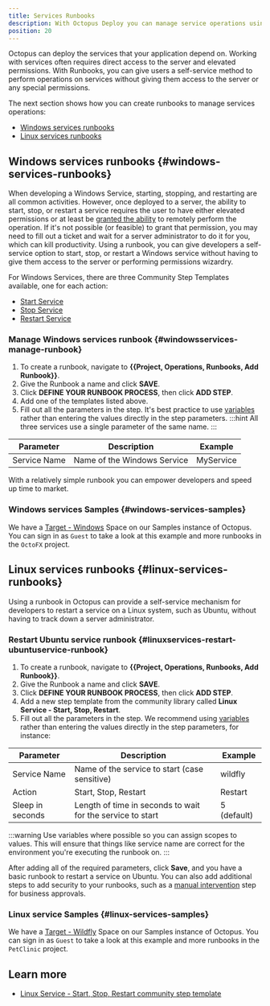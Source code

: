 ```yaml
---
title: Services Runbooks
description: With Octopus Deploy you can manage service operations using runbooks.
position: 20
---
```


Octopus can deploy the services that your application depend on. Working with services often requires direct access to the server and elevated permissions. With Runbooks, you can give users a self-service method to perform operations on services without giving them access to the server or any special permissions.

The next section shows how you can create runbooks to manage services operations:

- [Windows services runbooks](#windows-services-runbooks)
- [Linux services runbooks](#linux-services-runbooks)

## Windows services runbooks {#windows-services-runbooks}

When developing a Windows Service, starting, stopping, and restarting are all common activities.  However, once deployed to a server, the ability to start, stop, or restart a service requires the user to have either elevated permissions or at least be [granted the ability](http://woshub.com/set-permissions-on-windows-service/#:~:text=In%20the%20list%20of%20services,and%20pause%20permission%20is%20enough.) to remotely perform the operation.  If it's not possible (or feasible) to grant that permission, you may need to fill out a ticket and wait for a server administrator to do it for you, which can kill productivity.  Using a runbook, you can give developers a self-service option to start, stop, or restart a Windows service without having to give them access to the server or performing permissions wizardry.

For Windows Services, there are three Community Step Templates available, one for each action:
- [Start Service](https://library.octopus.com/step-templates/60733bf3-1617-4d85-a40f-4b6a0b9289ef/actiontemplate-windows-service-start)
- [Stop Service](https://library.octopus.com/step-templates/ab3eb4cf-5fc1-4168-be8d-02246d919ca8/actiontemplate-windows-service-stop)
- [Restart Service](https://library.octopus.com/step-templates/d1df734a-c0da-4022-9e70-8e1931b083da/actiontemplate-windows-service-restart)

### Manage Windows services runbook {#windowsservices-manage-runbook}

1. To create a runbook, navigate to **{{Project, Operations, Runbooks, Add Runbook}}**.
2. Give the Runbook a name and click **SAVE**.
3. Click **DEFINE YOUR RUNBOOK PROCESS**, then click **ADD STEP**.
4. Add one of the templates listed above.
5. Fill out all the parameters in the step. It's best practice to use [variables](/docs/projects/variables/index.md) rather than entering the values directly in the step parameters.
:::hint
All three services use a single parameter of the same name.
:::

| Parameter  | Description | Example |
| ------------- | ------------- | ------------- |
| Service Name | Name of the Windows Service | MyService|

With a relatively simple runbook you can empower developers and speed up time to market.

### Windows services Samples {#windows-services-samples}

We have a [Target - Windows](https://g.octopushq.com/TargetWindowsSamplesSpace) Space on our Samples instance of Octopus. You can sign in as `Guest` to take a look at this example and more runbooks in the `OctoFX` project.

## Linux services runbooks {#linux-services-runbooks}

Using a runbook in Octopus can provide a self-service mechanism for developers to restart a service on a Linux system, such as Ubuntu, without having to track down a server administrator.

### Restart Ubuntu service runbook {#linuxservices-restart-ubuntuservice-runbook}

1. To create a runbook, navigate to **{{Project, Operations, Runbooks, Add Runbook}}**.
2. Give the Runbook a name and click **SAVE**.
3. Click **DEFINE YOUR RUNBOOK PROCESS**, then click **ADD STEP**.
4. Add a new step template from the community library called **Linux Service - Start, Stop, Restart**.
5. Fill out all the parameters in the step. We recommend using [variables](/docs/projects/variables/index.md) rather than entering the values directly in the step parameters, for instance:

| Parameter  | Description | Example |
| ------------- | ------------- | ------------- |
| Service Name | Name of the service to start (case sensitive) | wildfly |
| Action | Start, Stop, Restart | Restart |
| Sleep in seconds | Length of time in seconds to wait for the service to start | 5 (default) |

:::warning
Use variables where possible so you can assign scopes to values. This will ensure that things like service name are correct for the environment you're executing the runbook on.
:::

After adding all of the required parameters, click **Save**, and you have a basic runbook to restart a service on Ubuntu. You can also add additional steps to add security to your runbooks, such as a [manual intervention](/docs/deployment-process/steps/manual-intervention-and-approvals.md) step for business approvals. 

### Linux service Samples {#linux-services-samples}

We have a [Target - Wildfly](https://g.octopushq.com/TargetWildflySamplePetClinic) Space on our Samples instance of Octopus. You can sign in as `Guest` to take a look at this example and more runbooks in the `PetClinic` project.

## Learn more

- [Linux Service - Start, Stop, Restart community step template](https://library.octopus.com/step-templates/cc2aa1d1-975b-4ac4-a145-094bbd92a2c9/actiontemplate-linux-service-start,-stop,-restart)